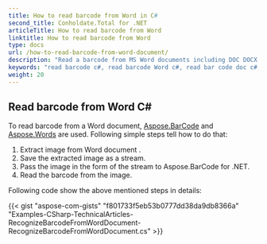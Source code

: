 ```yaml
---
title: How to read barcode from Word in C#
second_title: Conholdate.Total for .NET
articleTitle: How to read barcode from Word
linktitle: How to read barcode from Word
type: docs
url: /how-to-read-barcode-from-word-document/
description: "Read a barcode from MS Word documents including DOC DOCX in C#."
keywords: "read barcode c#, read barcode Word c#, read bar code doc c#, read barcode docx c#, read word doc docx c#, .NET read word doc docx, read barcode doc docx c#.net"
weight: 20
---
```


## **Read barcode from Word C#**
To read barcode from a Word document, [Aspose.BarCode](https://products.aspose.com/barcode/net) and [Aspose.Words](https://products.aspose.com/words/net) are used. Following simple steps tell how to do that:

1. Extract image from Word document .
1. Save the extracted image as a stream.
1. Pass the image in the form of the stream to Aspose.BarCode for .NET.
1. Read the barcode from the image.

Following code show the above mentioned steps in details:

{{< gist "aspose-com-gists" "f801733f5eb53b0777dd38da9db8366a" "Examples-CSharp-TechnicalArticles-RecognizeBarcodeFromWordDocument-RecognizeBarcodeFromWordDocument.cs" >}}
